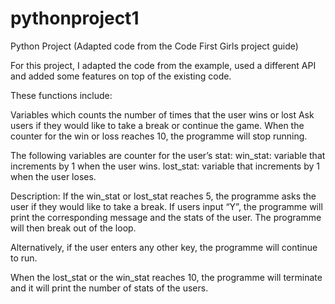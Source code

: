 # pythonproject1
Python Project (Adapted code from the Code First Girls project guide)



For this project, I adapted the code from the example, used a different API and added some features on top of the existing code.

These functions include:

Variables which counts the number of times that the user wins or lost
Ask users if they would like to take a break or continue the game. 
When the counter for the win or loss reaches 10, the programme will stop running. 

The following variables are counter for the user’s stat:
win_stat: variable that increments by 1 when the user wins.
lost_stat:  variable that increments by 1 when the user loses.


Description:
If the win_stat or lost_stat reaches 5, the programme asks the user if they would like to take a break. If users input “Y”, the programme will print the corresponding message and the stats of the user. The programme will then break out of the loop.

Alternatively, if the user enters any other key, the programme will continue to run.  


When the lost_stat or the win_stat reaches 10, the programme will terminate and it will print the number of stats of the users. 


